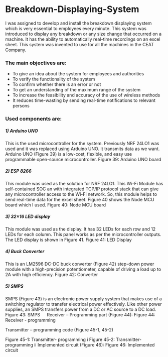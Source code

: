 # Breakdown-Displaying-System

I was assigned to develop and install the breakdown displaying system which is very essential to employees every minute. This system was introduced to display any breakdown or any size change that occurred on a machine. It has the ability to automatically real-time recordings on an excel sheet. This system was invented to use for all the machines in the CEAT Company. 

### The main objectives are: 
-	To give an idea about the system for employees and authorities  
-	To verify the functionality of the system  
-	To confirm whether there is an error or not 
-	To get an understanding of the maximum range of the system  
-	To increase the feasibility and accuracy of the use of wireless methods 
-	It reduces time-wasting by sending real-time notifications to relevant persons 

### Used components are: 
##### 1)	Arduino UNO  
   This is the used microcontroller for the system. Previously NRF 24LO1 was used and it was replaced using Arduino UNO. It transmits data as we want. Arduino UNO (Figure 39) is a low-cost, flexible, and easy use programmable open-source microcontroller. 
 Figure 39: Arduino UNO board 
##### 2)	ESP 8266 
This module was used as the solution for NRF 24LO1. This Wi-Fi Module has self-contained SOC an with integrated TCP/IP protocol stack that can give any microcontroller access to the Wi-Fi network. So, this module helps to send real-time data for the excel sheet. Figure 40 shows the Node MCU board which I used.
Figure 40: Node MCU board 
##### 3)	32×16 LED display  
This module was used as the display. It has 32 LEDs for each row and 12 LEDs for each column. This panel works as per the microcontroller outputs. The LED display is shown in Figure 41.
Figure 41: LED Display 
##### 4)	Buck Converter
This is an LM2596 DC-DC buck converter (Figure 42) step-down power module with a high-precision potentiometer, capable of driving a load up to 2A with high efficiency. 
Figure 42: Converter
##### 5)	SMPS 
SMPS (Figure 43) is an electronic power supply system that makes use of a switching regulator to transfer electrical power effectively. Like other power supplies, an SMPS transfers power from a DC or AC source to a DC load. 
Figure 43: SMPS
 
Receiver – Programming part (Figure 44):
 Figure 44: Receiver - programming

Transmitter – programming code (Figure 45-1, 45-2)











Figure 45-1: Transmitter- programming i 
Figure 45-2: Transmitter- programming ii 
Implemented circuit (Figure 46):
Figure 46: Implemented circuit

